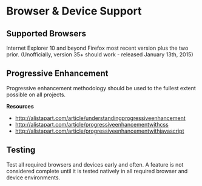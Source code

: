 # Browser &amp; Device Support

## Supported Browsers

Internet Explorer 10 and beyond
Firefox most recent version plus the two prior. (Unofficially, version 35+ should work - released January 13th, 2015)

## Progressive Enhancement

Progressive enhancement methodology should be used to the fullest extent possible on all projects.

**Resources**

* <http://alistapart.com/article/understandingprogressiveenhancement>
* <http://alistapart.com/article/progressiveenhancementwithcss>
* <http://alistapart.com/article/progressiveenhancementwithjavascript>


## Testing

Test all required browsers and devices early and often. A feature is not considered complete until it is tested natively in all required browser and device environments.
